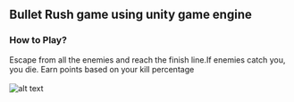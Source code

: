 ## Bullet Rush game using unity game engine
### How to Play?
Escape from all the enemies and reach the finish line.If enemies catch you, you die. Earn points based on your kill percentage  
<br/>
![alt text](https://i.hizliresim.com/t8247uj.png)
